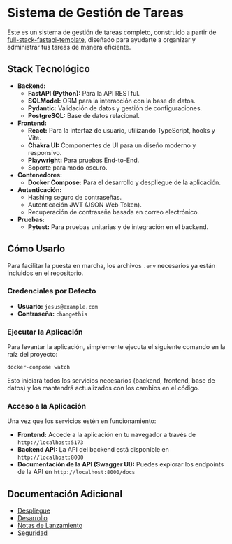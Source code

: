 # Sistema de Gestión de Tareas

Este es un sistema de gestión de tareas completo, construido a partir de [full-stack-fastapi-template](https://github.com/fastapi/full-stack-fastapi-template), diseñado para ayudarte a organizar y administrar tus tareas de manera eficiente.

## Stack Tecnológico

-   **Backend:**
    -   **FastAPI (Python):** Para la API RESTful.
    -   **SQLModel:** ORM para la interacción con la base de datos.
    -   **Pydantic:** Validación de datos y gestión de configuraciones.
    -   **PostgreSQL:** Base de datos relacional.
-   **Frontend:**
    -   **React:** Para la interfaz de usuario, utilizando TypeScript, hooks y Vite.
    -   **Chakra UI:** Componentes de UI para un diseño moderno y responsivo.
    -   **Playwright:** Para pruebas End-to-End.
    -   Soporte para modo oscuro.
-   **Contenedores:**
    -   **Docker Compose:** Para el desarrollo y despliegue de la aplicación.
-   **Autenticación:**
    -   Hashing seguro de contraseñas.
    -   Autenticación JWT (JSON Web Token).
    -   Recuperación de contraseña basada en correo electrónico.
-   **Pruebas:**
    -   **Pytest:** Para pruebas unitarias y de integración en el backend.

## Cómo Usarlo

Para facilitar la puesta en marcha, los archivos `.env` necesarios ya están incluidos en el repositorio.

### Credenciales por Defecto

-   **Usuario:** `jesus@example.com`
-   **Contraseña:** `changethis`

### Ejecutar la Aplicación

Para levantar la aplicación, simplemente ejecuta el siguiente comando en la raíz del proyecto:

```bash
docker-compose watch
```

Esto iniciará todos los servicios necesarios (backend, frontend, base de datos) y los mantendrá actualizados con los cambios en el código.

### Acceso a la Aplicación

Una vez que los servicios estén en funcionamiento:

-   **Frontend:** Accede a la aplicación en tu navegador a través de `http://localhost:5173`
-   **Backend API:** La API del backend está disponible en `http://localhost:8000`
-   **Documentación de la API (Swagger UI):** Puedes explorar los endpoints de la API en `http://localhost:8000/docs`

## Documentación Adicional

-   [Despliegue](./deployment.md)
-   [Desarrollo](./development.md)
-   [Notas de Lanzamiento](./release-notes.md)
-   [Seguridad](./SECURITY.md)
